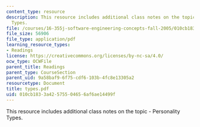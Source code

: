 ```yaml
---
content_type: resource
description: This resource includes additional class notes on the topic - Personality
  Types.
file: /courses/16-355j-software-engineering-concepts-fall-2005/010cb1833a42575504656af6ae14499f_types.pdf
file_size: 56906
file_type: application/pdf
learning_resource_types:
- Readings
license: https://creativecommons.org/licenses/by-nc-sa/4.0/
ocw_type: OCWFile
parent_title: Readings
parent_type: CourseSection
parent_uid: 9a58baf9-6f75-cdf6-103b-4fc8e13305a2
resourcetype: Document
title: types.pdf
uid: 010cb183-3a42-5755-0465-6af6ae14499f
---
```

This resource includes additional class notes on the topic - Personality Types.